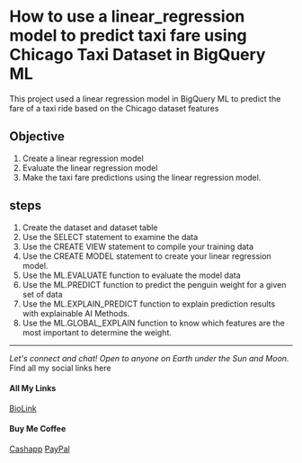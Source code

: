 # How to use a linear_regression model to predict taxi fare using Chicago Taxi Dataset in BigQuery ML

This project used a linear regression model in BigQuery ML to predict the fare of a taxi ride based on the Chicago dataset features

## Objective
1. Create a linear regression model 
1. Evaluate the linear regression model 
1. Make the taxi fare predictions using the linear regression model. 

## steps
1. Create the dataset and dataset table
1. Use the SELECT statement to examine the data 
1. Use the CREATE VIEW statement to compile your training data
1. Use the CREATE MODEL statement to create your linear regression model. 
1. Use the ML.EVALUATE function to evaluate the model data
1. Use the ML.PREDICT function to predict the penguin weight for a given set of data
1. Use the ML.EXPLAIN_PREDICT function to explain prediction results with explainable AI Methods. 
1. Use the ML.GLOBAL_EXPLAIN function to know which features are the most important to determine the weight. 

--------------------------------------------------------------------------------
_Let's connect and chat! Open to anyone on Earth under the Sun and Moon._
Find all my social links here

#### All My Links
[BioLink](https://bio.link/paulkamau)

#### Buy Me Coffee
[Cashapp](https://bio.link/paulkamau)
[PayPal](https://paypal.me/paulkamau)